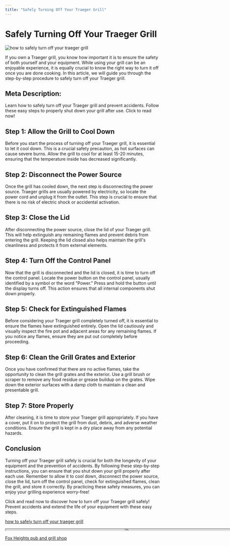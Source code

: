 ```yaml
---
title: "Safely Turning Off Your Traeger Grill"
---
```

# Safely Turning Off Your Traeger Grill


![how to safely turn off your traeger grill](https://images.unsplash.com/photo-1529557050046-60c5f1d35ea4?ixid=M3w0ODkxMTF8MHwxfHNlYXJjaHwxfHxob3clMjB0byUyMHNhZmVseSUyMHR1cm4lMjBvZmYlMjB5b3VyJTIwdHJhZWdlciUyMGdyaWxsfGVufDB8fHx8MTY5MjgwNTE1N3ww&ixlib=rb-4.0.3&w=512&fit=max)

If you own a Traeger grill, you know how important it is to ensure the safety of both yourself and your equipment. While using your grill can be an enjoyable experience, it is equally crucial to know the right way to turn it off once you are done cooking. In this article, we will guide you through the step-by-step procedure to safely turn off your Traeger grill.

## Meta Description:
Learn how to safely turn off your Traeger grill and prevent accidents. Follow these easy steps to properly shut down your grill after use. Click to read now!

## Step 1: Allow the Grill to Cool Down
Before you start the process of turning off your Traeger grill, it is essential to let it cool down. This is a crucial safety precaution, as hot surfaces can cause severe burns. Allow the grill to cool for at least 15-20 minutes, ensuring that the temperature inside has decreased significantly.

## Step 2: Disconnect the Power Source
Once the grill has cooled down, the next step is disconnecting the power source. Traeger grills are usually powered by electricity, so locate the power cord and unplug it from the outlet. This step is crucial to ensure that there is no risk of electric shock or accidental activation.

## Step 3: Close the Lid
After disconnecting the power source, close the lid of your Traeger grill. This will help extinguish any remaining flames and prevent debris from entering the grill. Keeping the lid closed also helps maintain the grill's cleanliness and protects it from external elements.

## Step 4: Turn Off the Control Panel
Now that the grill is disconnected and the lid is closed, it is time to turn off the control panel. Locate the power button on the control panel, usually identified by a symbol or the word "Power." Press and hold the button until the display turns off. This action ensures that all internal components shut down properly.

## Step 5: Check for Extinguished Flames
Before considering your Traeger grill completely turned off, it is essential to ensure the flames have extinguished entirely. Open the lid cautiously and visually inspect the fire pot and adjacent areas for any remaining flames. If you notice any flames, ensure they are put out completely before proceeding.

## Step 6: Clean the Grill Grates and Exterior
Once you have confirmed that there are no active flames, take the opportunity to clean the grill grates and the exterior. Use a grill brush or scraper to remove any food residue or grease buildup on the grates. Wipe down the exterior surfaces with a damp cloth to maintain a clean and presentable grill.

## Step 7: Store Properly
After cleaning, it is time to store your Traeger grill appropriately. If you have a cover, put it on to protect the grill from dust, debris, and adverse weather conditions. Ensure the grill is kept in a dry place away from any potential hazards.

## Conclusion
Turning off your Traeger grill safely is crucial for both the longevity of your equipment and the prevention of accidents. By following these step-by-step instructions, you can ensure that you shut down your grill properly after each use. Remember to allow it to cool down, disconnect the power source, close the lid, turn off the control panel, check for extinguished flames, clean the grill, and store it correctly. By practicing these safety measures, you can enjoy your grilling experience worry-free!

Click and read now to discover how to turn off your Traeger grill safely! Prevent accidents and extend the life of your equipment with these easy steps.

[how to safely turn off your traeger grill](https://foxheightspubandgrill.com/post/how-to-safely-turn-off-your-traeger-grill)

<iframe src='https://foxheightspubandgrill.com/post/how-to-safely-turn-off-your-traeger-grill' width='800' height='5'></iframe>

[Fox Heights pub and grill shop](https://foxheightspubandgrill.com/tools/sitemap)